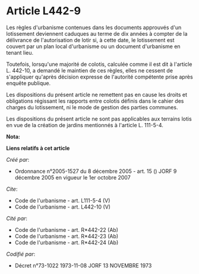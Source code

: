 # Article L442-9

Les règles d'urbanisme contenues dans les documents approuvés d'un lotissement deviennent caduques au terme de dix années à
compter de la délivrance de l'autorisation de lotir si, à cette date, le lotissement est couvert par un plan local
d'urbanisme ou un document d'urbanisme en tenant lieu.

Toutefois, lorsqu'une majorité de colotis, calculée comme il est dit à l'article L. 442-10, a demandé le maintien de ces
règles, elles ne cessent de s'appliquer qu'après décision expresse de l'autorité compétente prise après enquête publique.

Les dispositions du présent article ne remettent pas en cause les droits et obligations régissant les rapports entre colotis
définis dans le cahier des charges du lotissement, ni le mode de gestion des parties communes.

Les dispositions du présent article ne sont pas applicables aux terrains lotis en vue de la création de jardins mentionnés à
l'article L. 111-5-4.

**Nota:**



**Liens relatifs à cet article**

_Créé par_:

  - Ordonnance n°2005-1527 du 8 décembre 2005 - art. 15 () JORF 9 décembre 2005 en vigueur le 1er octobre 2007

_Cite_:

  - Code de l'urbanisme - art. L111-5-4 (V)
  - Code de l'urbanisme - art. L442-10 (V)

_Cité par_:

  - Code de l'urbanisme - art. R*442-22 (Ab)
  - Code de l'urbanisme - art. R*442-23 (Ab)
  - Code de l'urbanisme - art. R*442-24 (Ab)

_Codifié par_:

  - Décret n°73-1022 1973-11-08 JORF 13 NOVEMBRE 1973
